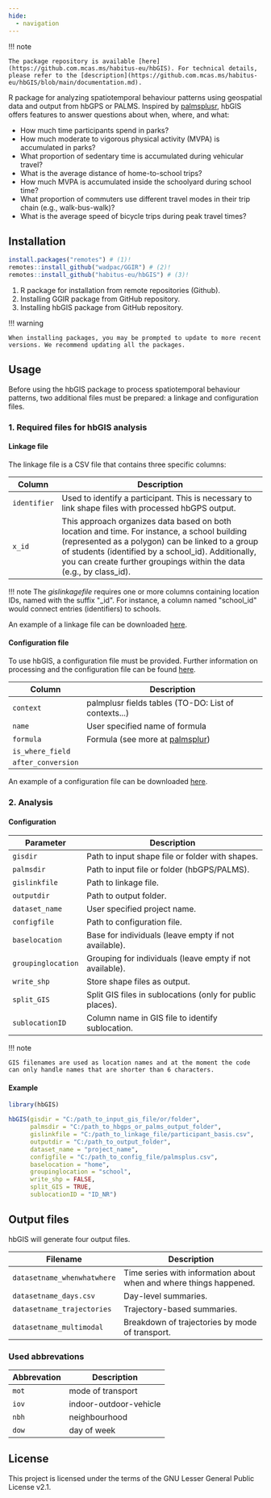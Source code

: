 ```yaml
---
hide:
  - navigation
---
```


!!! note

    The package repository is available [here](https://github.com.mcas.ms/habitus-eu/hbGIS). For technical details, please refer to the [description](https://github.com.mcas.ms/habitus-eu/hbGIS/blob/main/documentation.md).

R package for analyzing spatiotemporal behaviour patterns using geospatial data and output from hbGPS or PALMS. Inspired by [palmsplusr](https://thets.github.io/palmsplusr), hbGIS offers features to answer questions about when, where, and what:

- How much time participants spend in parks?
- How much moderate to vigorous physical activity (MVPA) is accumulated in parks?
- What proportion of sedentary time is accumulated during vehicular travel?
- What is the average distance of home-to-school trips?
- How much MVPA is accumulated inside the schoolyard during school time?
- What proportion of commuters use different travel modes in their trip chain (e.g., walk-bus-walk)?
- What is the average speed of bicycle trips during peak travel times?

## Installation

``` r
install.packages("remotes") # (1)!
remotes::install_github("wadpac/GGIR") # (2)!
remotes::install_github("habitus-eu/hbGIS") # (3)!
```

1. R package for installation from remote repositories (Github).
2. Installing GGIR package from GitHub repository.
3. Installing hbGIS package from GitHub repository.

!!! warning

    When installing packages, you may be prompted to update to more recent versions. We recommend updating all the packages.

## Usage

Before using the hbGIS package to process spatiotemporal behaviour patterns, two additional files must be prepared: a linkage and configuration files.

### 1. Required files for hbGIS analysis

#### Linkage file

The linkage file is a CSV file that contains three specific columns:

| Column               | Description                                                                                                                                       |
| ---------------------| ------------------------------------------------------------------------------------------------------------------------------------------------- |
| `identifier`         | Used to identify a participant. This is necessary to link shape files with processed hbGPS output.                                                |
| `x_id`          | This approach organizes data based on both location and time. For instance, a school building (represented as a polygon) can be linked to a group of students (identified by a school_id). Additionally, you can create further groupings within the data (e.g., by class_id). |

!!! note
    The *gislinkagefile* requires one or more columns containing location IDs, named with the suffix "_id". For instance, a column named "school_id" would connect entries (identifiers) to schools.

An example of a linkage file can be downloaded [here](../assets/linkage.csv).

#### Configuration file

To use hbGIS, a configuration file must be provided. Further information on processing and the configuration file can be found [here](https://github.com/habitus-eu/hbGIS/blob/main/documentation.md).

| Column             | Description                                                                                                                                       |
| -------------------| ------------------------------------------------------------------------------------------------------------------------------------------------- |
| `context`          | palmplusr fields tables (TO-DO: List of contexts...)                                                                                              |
| `name`             | User specified name of formula                                                                                                                    |
| `formula`          | Formula (see more at [palmsplur](https://thets.github.io/palmsplusr/articles/article-3-building-formulas.html))                                   |
| `is_where_field`   |                                                                                                                                         |
| `after_conversion` |                                                                                                                                          |

An example of a configuration file can be downloaded [here](https://github.com/habitus-eu/HabitusGUI/blob/main/inst/testfiles_hbGIS/config_hbGIS.csv).

### 2. Analysis

#### Configuration

| Parameter               | Description                                                                                                                                       |
| ----------------------- | ------------------------------------------------------------------------------------------------------------------------------------------------- |
| `gisdir`                | Path to input shape file or folder with shapes.                                                                                                   |
| `palmsdir`              | Path to input file or folder (hbGPS/PALMS).                                                                                                       |
| `gislinkfile`           | Path to linkage file.                                                                                                                             |
| `outputdir`             | Path to output folder.                                                                                                                            |
| `dataset_name`          | User specified project name.                                                                                                                      |
| `configfile`            | Path to configuration file.                                                                                                                       |
| `baselocation`          | Base for individuals (leave empty if not available).                                                                                              |
| `groupinglocation`      | Grouping for individuals (leave empty if not available).                                                                                          |
| `write_shp`             | Store shape files as output.                                                                                                                      |
| `split_GIS`             | Split GIS files in sublocations (only for public places).                                                                                         |
| `sublocationID`         | Column name in GIS file to identify sublocation.                                                                                                  |


!!! note

    GIS filenames are used as location names and at the moment the code can only handle names that are shorter than 6 characters.

#### Example

``` r
library(hbGIS)

hbGIS(gisdir = "C:/path_to_input_gis_file/or/folder",
      palmsdir = "C:/path_to_hbgps_or_palms_output_folder",
      gislinkfile = "C:/path_to_linkage_file/participant_basis.csv",
      outputdir = "C:/path_to_output_folder",
      dataset_name = "project_name",
      configfile = "C:/path_to_config_file/palmsplus.csv",
      baselocation = "home",
      groupinglocation = "school",
      write_shp = FALSE, 
      split_GIS = TRUE, 
      sublocationID = "ID_NR")
```

## Output files

hbGIS will generate four output files.

| Filename                    | Description                                                        |
| --------------------------- | ------------------------------------------------------------------ |
| `datasetname_whenwhatwhere` | Time series with information about when and where things happened. |
| `datasetname_days.csv`      | Day-level summaries.                                               |
| `datasetname_trajectories`  | Trajectory-based summaries.                                        |
| `datasetname_multimodal`    | Breakdown of trajectories by mode of transport.                    |

### Used abbrevations

| Abbrevation | Description      |
| ------------- | -------------- |
| `mot` | mode of transport      |
| `iov` | indoor-outdoor-vehicle |
| `nbh` | neighbourhood          |
| `dow` | day of week            |

## License

This project is licensed under the terms of the GNU Lesser General Public License v2.1.